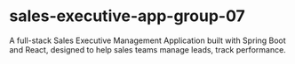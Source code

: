 # sales-executive-app-group-07
A full-stack Sales Executive Management Application built with Spring Boot and React, designed to help sales teams manage leads, track performance.
